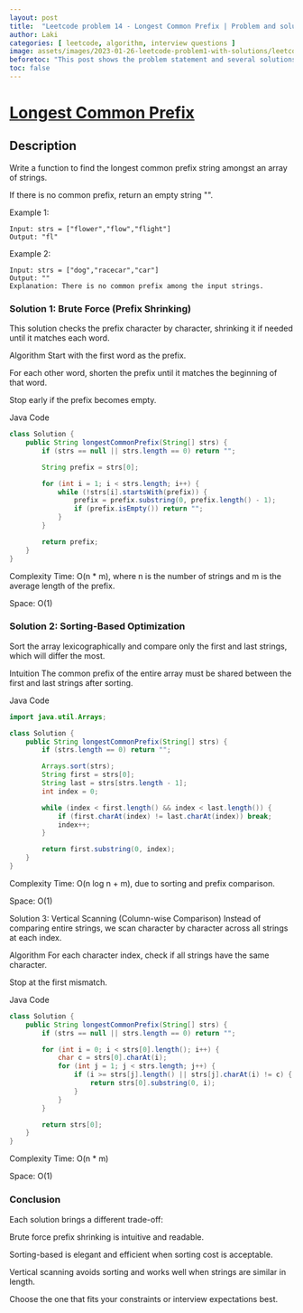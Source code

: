 ```yaml
---
layout: post
title:  "Leetcode problem 14 - Longest Common Prefix | Problem and solution"
author: Laki
categories: [ leetcode, algorithm, interview questions ]
image: assets/images/2023-01-26-leetcode-problem1-with-solutions/leetcode_meme1.png
beforetoc: "This post shows the problem statement and several solutions for leetcode Longest Common Prefix problem"
toc: false
---
```


# [Longest Common Prefix](https://leetcode.com/problems/longest-common-prefix)

## Description

Write a function to find the longest common prefix string amongst an array of strings.

If there is no common prefix, return an empty string "".

 

Example 1:
```
Input: strs = ["flower","flow","flight"]
Output: "fl"
```
Example 2:
```
Input: strs = ["dog","racecar","car"]
Output: ""
Explanation: There is no common prefix among the input strings.
```

### Solution 1: Brute Force (Prefix Shrinking)
This solution checks the prefix character by character, shrinking it if needed until it matches each word.

Algorithm
Start with the first word as the prefix.

For each other word, shorten the prefix until it matches the beginning of that word.

Stop early if the prefix becomes empty.

Java Code
```java
class Solution {
    public String longestCommonPrefix(String[] strs) {
        if (strs == null || strs.length == 0) return "";

        String prefix = strs[0];

        for (int i = 1; i < strs.length; i++) {
            while (!strs[i].startsWith(prefix)) {
                prefix = prefix.substring(0, prefix.length() - 1);
                if (prefix.isEmpty()) return "";
            }
        }

        return prefix;
    }
}
```
Complexity
Time: O(n * m), where n is the number of strings and m is the average length of the prefix.

Space: O(1)

### Solution 2: Sorting-Based Optimization
Sort the array lexicographically and compare only the first and last strings, which will differ the most.

Intuition
The common prefix of the entire array must be shared between the first and last strings after sorting.

Java Code
```java
import java.util.Arrays;

class Solution {
    public String longestCommonPrefix(String[] strs) {
        if (strs.length == 0) return "";

        Arrays.sort(strs);
        String first = strs[0];
        String last = strs[strs.length - 1];
        int index = 0;

        while (index < first.length() && index < last.length()) {
            if (first.charAt(index) != last.charAt(index)) break;
            index++;
        }

        return first.substring(0, index);
    }
}
```
Complexity
Time: O(n log n + m), due to sorting and prefix comparison.

Space: O(1)

Solution 3: Vertical Scanning (Column-wise Comparison)
Instead of comparing entire strings, we scan character by character across all strings at each index.

Algorithm
For each character index, check if all strings have the same character.

Stop at the first mismatch.

Java Code
```java
class Solution {
    public String longestCommonPrefix(String[] strs) {
        if (strs == null || strs.length == 0) return "";

        for (int i = 0; i < strs[0].length(); i++) {
            char c = strs[0].charAt(i);
            for (int j = 1; j < strs.length; j++) {
                if (i >= strs[j].length() || strs[j].charAt(i) != c) {
                    return strs[0].substring(0, i);
                }
            }
        }

        return strs[0];
    }
}
```
Complexity
Time: O(n * m)

Space: O(1)

### Conclusion
Each solution brings a different trade-off:

Brute force prefix shrinking is intuitive and readable.

Sorting-based is elegant and efficient when sorting cost is acceptable.

Vertical scanning avoids sorting and works well when strings are similar in length.

Choose the one that fits your constraints or interview expectations best.